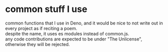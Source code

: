 # common stuff I use
common functions that I use in Deno, and it would be nice to not write out in every project as if reciting a poem.\
despite the name, it uses es modules instead of common.js.\
any code contributions are expected to be under "The Unlicense", otherwise they will be rejected.
